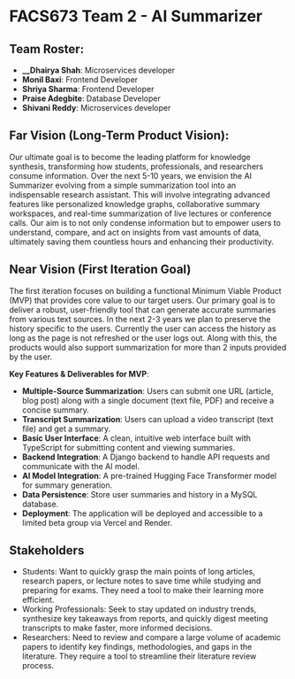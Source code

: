 # FACS673 Team 2 - AI Summarizer

## Team Roster:

* **__Dhairya Shah**: Microservices developer
* **Monil Baxi**: Frontend Developer
* **Shriya Sharma**: Frontend Developer
* **Praise Adegbite**: Database Developer
* **Shivani Reddy**: Microservices developer

## Far Vision (Long-Term Product Vision):

Our ultimate goal is to become the leading platform for knowledge synthesis, transforming how students, professionals, and researchers consume information. Over the next 5-10 years, we envision the AI Summarizer evolving from a simple summarization tool into an indispensable research assistant. This will involve integrating advanced features like personalized knowledge graphs, collaborative summary workspaces, and real-time summarization of live lectures or conference calls. Our aim is to not only condense information but to empower users to understand, compare, and act on insights from vast amounts of data, ultimately saving them countless hours and enhancing their productivity. 

## Near Vision (First Iteration Goal)

The first iteration focuses on building a functional Minimum Viable Product (MVP) that provides core value to our target users. Our primary goal is to deliver a robust, user-friendly tool that can generate accurate summaries from various text sources. In the next 2-3 years we plan to preserve the history specific to the users. Currently the user can access the history as long as the page is not refreshed or the user logs out. Along with this, the products would also support summarization for more than 2 inputs provided by the user.

**Key Features & Deliverables for MVP**:
* **Multiple-Source Summarization**: Users can submit one URL (article, blog post) along with a single document (text file, PDF) and receive a concise summary.
* **Transcript Summarization**: Users can upload a video transcript (text file) and get a summary.
* **Basic User Interface**: A clean, intuitive web interface built with TypeScript for submitting content and viewing summaries.
* **Backend Integration**: A Django backend to handle API requests and communicate with the AI model.
* **AI Model Integration**: A pre-trained Hugging Face Transformer model for summary generation.
* **Data Persistence**: Store user summaries and history in a MySQL database.
* **Deployment**: The application will be deployed and accessible to a limited beta group via Vercel and Render.


## Stakeholders

* Students: Want to quickly grasp the main points of long articles, research papers, or lecture notes to save time while studying and preparing for exams. They need a tool to make their learning more efficient.
* Working Professionals: Seek to stay updated on industry trends, synthesize key takeaways from reports, and quickly digest meeting transcripts to make faster, more informed decisions.
* Researchers: Need to review and compare a large volume of academic papers to identify key findings, methodologies, and gaps in the literature. They require a tool to streamline their literature review process.






